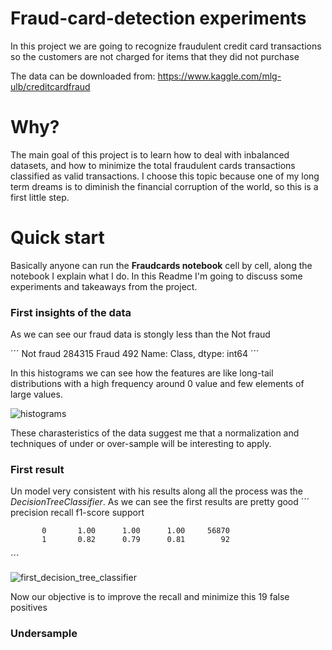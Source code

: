 # Fraud-card-detection experiments
In this project we are going to recognize fraudulent credit card transactions so the customers are not charged for items that they did not purchase  

The data can be downloaded from: https://www.kaggle.com/mlg-ulb/creditcardfraud


# Why?

The main goal of this project is to learn how to deal with inbalanced datasets, and how to minimize the total fraudulent cards transactions classified as valid transactions. I choose this topic because one of my long term dreams is to diminish the financial corruption of the world, so this is a first little step.

# Quick start

Basically anyone can run the **Fraudcards notebook** cell by cell, along the notebook I explain what I do.
In this Readme I'm going to discuss some experiments and takeaways from the project.

### First insights of the data

As we can see our fraud data is stongly less than the Not fraud

´´´
Not fraud    284315
Fraud           492
Name: Class, dtype: int64
´´´

In this histograms we can see how the features are like long-tail distributions with a high frequency around 0 value and few elements of large values.

![histograms](https://github.com/isakez/Fraud-card-detection/assets/42270381/7888ae11-9d57-4969-913f-5db74f89ed0d)

These charasteristics of the data suggest me that a normalization and techniques of under or over-sample will be interesting to apply.

### First result 

Un model very consistent with his results along all the process was the *DecisionTreeClassifier*. As we can see the first results are pretty good
´´´
                precision    recall  f1-score   support

           0       1.00      1.00      1.00     56870
           1       0.82      0.79      0.81        92

´´´

![first_decision_tree_classifier](https://github.com/isakez/Fraud-card-detection/assets/42270381/7d503a4b-84c3-4f99-96b1-3706841cf0e0)

Now our objective is to improve the recall and minimize this 19 false positives

### Undersample
